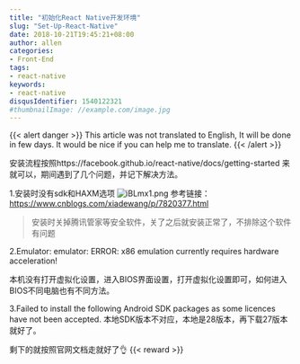 ```yaml
---
title: "初始化React Native开发环境"
slug: "Set-Up-React-Native"
date: 2018-10-21T19:45:21+08:00
author: allen
categories:
- Front-End
tags:
- react-native
keywords:
- react-native
disqusIdentifier: 1540122321
#thumbnailImage: //example.com/image.jpg
---
```


{{< alert danger >}}
  This article was not translated to English, It will be done in few days. It would be nice if you can help me to translate.
{{< /alert >}}

安装流程按照https://facebook.github.io/react-native/docs/getting-started 来就可以，期间遇到了几个问题，并记下解决方法。
<!--more-->


1.安装时没有sdk和HAXM选项
![iBLmx1.png](https://s1.ax1x.com/2018/10/21/iBLmx1.png)
参考链接： https://www.cnblogs.com/xiadewang/p/7820377.html

> 安装时关掉腾讯管家等安全软件，关了之后就安装正常了，不排除这个软件有问题

2.Emulator: emulator: ERROR: x86 emulation currently requires hardware acceleration!

本机没有打开虚拟化设置，进入BIOS界面设置，打开虚拟化设置即可，如何进入BIOS不同电脑也有不同方法。

3.Failed to install the following Android SDK packages as some licences have not been accepted.
本地SDK版本不对应，本地是28版本，再下载27版本就好了。

剩下的就按照官网文档走就好了👌
{{< reward >}}
